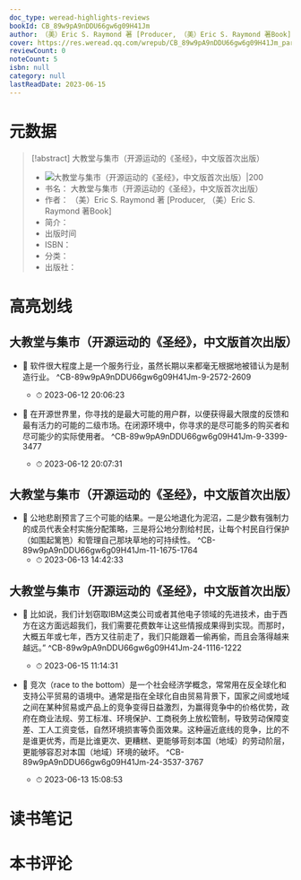 ```yaml
---
doc_type: weread-highlights-reviews
bookId: CB_89w9pA9nDDU66gw6g09H41Jm
author: （美）Eric S. Raymond 著 [Producer, （美）Eric S. Raymond 著Book]
cover: https://res.weread.qq.com/wrepub/CB_89w9pA9nDDU66gw6g09H41Jm_parsecover
reviewCount: 0
noteCount: 5
isbn: null
category: null
lastReadDate: 2023-06-15
---
```

# 元数据
> [!abstract] 大教堂与集市（开源运动的《圣经》，中文版首次出版）
> - ![ 大教堂与集市（开源运动的《圣经》，中文版首次出版）|200](https://res.weread.qq.com/wrepub/CB_89w9pA9nDDU66gw6g09H41Jm_parsecover)
> - 书名： 大教堂与集市（开源运动的《圣经》，中文版首次出版）
> - 作者： （美）Eric S. Raymond 著 [Producer, （美）Eric S. Raymond 著Book]
> - 简介： 
> - 出版时间 
> - ISBN： 
> - 分类： 
> - 出版社： 

# 高亮划线

## 大教堂与集市（开源运动的《圣经》，中文版首次出版）


- 📌 软件很大程度上是一个服务行业，虽然长期以来都毫无根据地被错认为是制造行业。 ^CB-89w9pA9nDDU66gw6g09H41Jm-9-2572-2609
    - ⏱ 2023-06-12 20:06:23 

- 📌 在开源世界里，你寻找的是最大可能的用户群，以便获得最大限度的反馈和最有活力的可能的二级市场。在闭源环境中，你寻求的是尽可能多的购买者和尽可能少的实际使用者。 ^CB-89w9pA9nDDU66gw6g09H41Jm-9-3399-3477
    - ⏱ 2023-06-12 20:07:31 
## 大教堂与集市（开源运动的《圣经》，中文版首次出版）


- 📌 公地悲剧预言了三个可能的结果。一是公地退化为泥沼，二是少数有强制力的成员代表全村实施分配策略，三是将公地分割给村民，让每个村民自行保护（如围起篱笆）和管理自己那块草地的可持续性。 ^CB-89w9pA9nDDU66gw6g09H41Jm-11-1675-1764
    - ⏱ 2023-06-13 14:42:33 
## 大教堂与集市（开源运动的《圣经》，中文版首次出版）


- 📌 比如说，我们计划窃取IBM这类公司或者其他电子领域的先进技术，由于西方在这方面远超我们，我们需要花费数年让这些情报成果得到实现。而那时，大概五年或七年，西方又往前走了，我们只能跟着一偷再偷，而且会落得越来越远。” ^CB-89w9pA9nDDU66gw6g09H41Jm-24-1116-1222
    - ⏱ 2023-06-15 11:14:31 

- 📌 竞次（race to the bottom）是一个社会经济学概念，常常用在反全球化和支持公平贸易的语境中。通常是指在全球化自由贸易背景下，国家之间或地域之间在某种贸易或产品上的竞争变得日益激烈，为赢得竞争中的价格优势，政府在商业法规、劳工标准、环境保护、工商税务上放松管制，导致劳动保障变差、工人工资变低，自然环境损害等负面效果。这种逼近底线的竞争，比的不是谁更优秀，而是比谁更次、更糟糕、更能够苛刻本国（地域）的劳动阶层，更能够容忍对本国（地域）环境的破坏。 ^CB-89w9pA9nDDU66gw6g09H41Jm-24-3537-3767
    - ⏱ 2023-06-13 15:08:53 
# 读书笔记

# 本书评论

